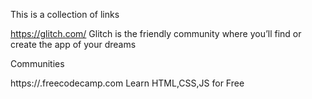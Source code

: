 

This is a collection of links




https://glitch.com/ Glitch is the friendly community where you’ll find or create the app of your dreams

Communities

https://.freecodecamp.com Learn HTML,CSS,JS for Free

